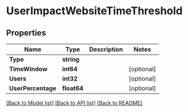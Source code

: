 # UserImpactWebsiteTimeThreshold

## Properties

Name | Type | Description | Notes
------------ | ------------- | ------------- | -------------
**Type** | **string** |  | 
**TimeWindow** | **int64** |  | [optional] 
**Users** | **int32** |  | [optional] 
**UserPercentage** | **float64** |  | [optional] 

[[Back to Model list]](../README.md#documentation-for-models) [[Back to API list]](../README.md#documentation-for-api-endpoints) [[Back to README]](../README.md)


